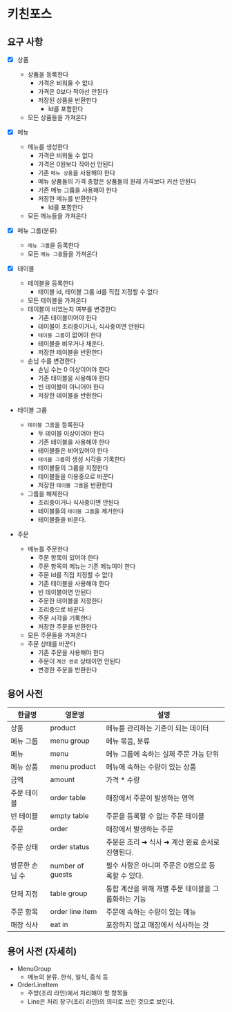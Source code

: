 # 키친포스

## 요구 사항

- [x] 상품
  - 상품을 등록한다
    - 가격은 비워둘 수 없다
    - 가격은 0보다 작아선 안된다
    - 저장된 상품을 반환한다
      - Id를 포함한다
  - 모든 상품들을 가져온다

- [x] 메뉴
  - 메뉴를 생성한다
    - 가격은 비워둘 수 없다
    - 가격은 0원보다 작아선 안된다
    - 기존 `메뉴 상품`을 사용해야 한다
    - 메뉴 상품들의 가격 총합은 상품들의 원래 가격보다 커선 안된다
    - 기존 메뉴 그룹을 사용해야 한다
    - 저장한 메뉴를 반환한다
      - Id를 포함한다
  - 모든 메뉴들을 가져온다

- [x] 메뉴 그룹(분류)
  - `메뉴 그룹`을 등록한다
  - 모든 `메뉴 그룹`들을 가져온다

- [x] 테이블
  - 테이블을 등록한다
    - 테이블 id, 테이블 그룹 id를 직접 지정할 수 없다
  - 모든 테이블을 가져온다
  - 테이블이 비었는지 여부를 변경한다
    - 기존 테이블이어야 한다
    - 테이블이 조리중이거나, 식사중이면 안된다
    - `테이블 그룹`이 없어야 한다
    - 테이블을 비우거나 채운다.
    - 저장한 테이블을 반환한다
  - 손님 수를 변경한다
    - 손님 수는 0 이상이어야 한다
    - 기존 테이블을 사용해야 한다
    - 빈 테이블이 아니어야 한다
    - 저장한 테이블을 반환한다

- 테이블 그룹
  - `테이블 그룹`을 등록한다
    - 두 테이블 이상이어야 한다
    - 기존 테이블을 사용해야 한다
    - 테이블들은 비어있어야 한다
    - `테이블 그룹`의 생성 시각을 기록한다
    - 테이블들의 그룹을 지정한다
    - 테이블들을 이용중으로 바꾼다
    - 저장한 `테이블 그룹`을 반환한다
  - 그룹을 해제한다
    - 조리중이거나 식사중이면 안된다
    - 테이블들의 `테이블 그룹`을 제거한다
    - 테이블들을 비운다.

- 주문
  - 메뉴를 주문한다
    - 주문 항목이 있어야 한다
    - 주문 항목의 메뉴는 기존 메뉴여야 한다
    - 주문 Id를 직접 지정할 수 없다
    - 기존 테이블을 사용해야 한다
    - 빈 테이블이면 안된다
    - 주문한 테이블을 지정한다
    - 조리중으로 바꾼다
    - 주문 시각을 기록한다
    - 저장한 주문을 반환한다
  - 모든 주문들을 가져온다
  - 주문 상태를 바꾼다
    - 기존 주문을 사용해야 한다 
    - 주문이 `계산 완료` 상태이면 안된다
    - 변경한 주문을 반환한다

## 용어 사전

| 한글명 | 영문명 | 설명 |
| --- | --- | --- |
| 상품 | product | 메뉴를 관리하는 기준이 되는 데이터 |
| 메뉴 그룹 | menu group | 메뉴 묶음, 분류 |
| 메뉴 | menu | 메뉴 그룹에 속하는 실제 주문 가능 단위 |
| 메뉴 상품 | menu product | 메뉴에 속하는 수량이 있는 상품 |
| 금액 | amount | 가격 * 수량 |
| 주문 테이블 | order table | 매장에서 주문이 발생하는 영역 |
| 빈 테이블 | empty table | 주문을 등록할 수 없는 주문 테이블 |
| 주문 | order | 매장에서 발생하는 주문 |
| 주문 상태 | order status | 주문은 조리 ➜ 식사 ➜ 계산 완료 순서로 진행된다. |
| 방문한 손님 수 | number of guests | 필수 사항은 아니며 주문은 0명으로 등록할 수 있다. |
| 단체 지정 | table group | 통합 계산을 위해 개별 주문 테이블을 그룹화하는 기능 |
| 주문 항목 | order line item | 주문에 속하는 수량이 있는 메뉴 |
| 매장 식사 | eat in | 포장하지 않고 매장에서 식사하는 것 |

## 용어 사전 (자세히)

- MenuGroup
  - 메뉴의 분류. 한식, 일식, 중식 등
- OrderLineItem
  - 주방(조리 라인)에서 처리해야 할 항목들
  - Line은 처리 창구(조리 라인)의 의미로 쓰인 것으로 보인다.
